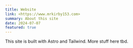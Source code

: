 ```yaml
---
title: Website
link: <https://www.mrkirby153.com>
summary: About this site
date: 2024-07-07
featured: true
---
```


This site is built with Astro and Tailwind. More stuff here tbd.